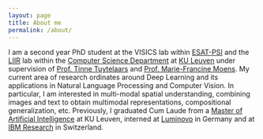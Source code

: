 ```yaml
---
layout: page
title: About me
permalink: /about/
---
```


I am a second year PhD student at the VISICS lab within [ESAT-PSI](https://www.esat.kuleuven.be/psi) and the [LIIR](https://liir.cs.kuleuven.be/) lab within the [Computer Science Department](https://wms.cs.kuleuven.be/cs/english) at [KU Leuven](https://www.kuleuven.be/kuleuven/) under supervision of [Prof. Tinne Tuytelaars](https://homes.esat.kuleuven.be/~tuytelaa/) and [Prof. Marie-Francine Moens](https://people.cs.kuleuven.be/~sien.moens/). My current area of research ordinates around Deep Learning and its applications in Natural Language Processing and Computer Vision. In particular, I am interested in multi-modal spatial understanding, combining images and text to obtain multimodal representations, compositional generalization, etc. Previously, I graduated Cum Laude from a [Master of Artificial Intelligence](http://mai.kuleuven.be/) at KU Leuven, interned at [Luminovo](http://luminovo.ai/) in Germany and at [IBM Research](https://www.research.ibm.com/) in Switzerland.
